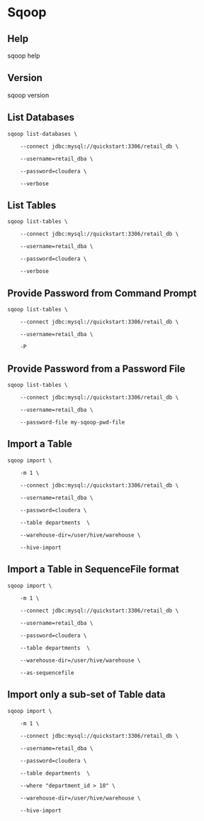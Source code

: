 # Sqoop

## Help

sqoop help

## Version

sqoop version

## List Databases

    sqoop list-databases \

        --connect jdbc:mysql://quickstart:3306/retail_db \
    
        --username=retail_dba \
    
        --password=cloudera \
    
        --verbose

## List Tables

    sqoop list-tables \

        --connect jdbc:mysql://quickstart:3306/retail_db \
    
        --username=retail_dba \
    
        --password=cloudera \
    
        --verbose

## Provide Password from Command Prompt

    sqoop list-tables \

        --connect jdbc:mysql://quickstart:3306/retail_db \
    
        --username=retail_dba \
    
        -P

## Provide Password from a Password File

    sqoop list-tables \

        --connect jdbc:mysql://quickstart:3306/retail_db \
    
        --username=retail_dba \
    
        --password-file my-sqoop-pwd-file

## Import a Table

    sqoop import \

        -m 1 \
    
        --connect jdbc:mysql://quickstart:3306/retail_db \
    
        --username=retail_dba \
    
        --password=cloudera \
    
        --table departments  \
    
        --warehouse-dir=/user/hive/warehouse \
    
        --hive-import
    
## Import a Table in SequenceFile format

    sqoop import \

        -m 1 \
    
        --connect jdbc:mysql://quickstart:3306/retail_db \
    
        --username=retail_dba \
    
        --password=cloudera \
    
        --table departments  \
    
        --warehouse-dir=/user/hive/warehouse \
    
        --as-sequencefile
    
## Import only a sub-set of Table data

    sqoop import \

        -m 1 \
    
        --connect jdbc:mysql://quickstart:3306/retail_db \
    
        --username=retail_dba \
    
        --password=cloudera \
    
        --table departments  \
    
        --where "department_id > 10" \
    
        --warehouse-dir=/user/hive/warehouse \
    
        --hive-import
    
    